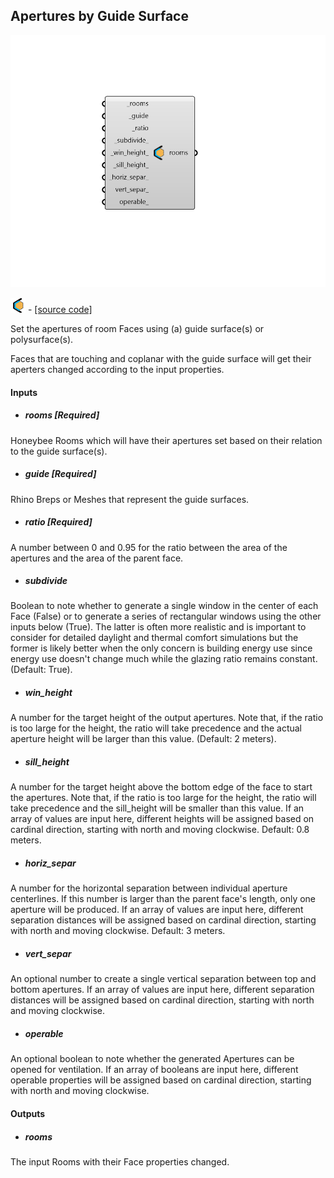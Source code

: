 ## Apertures by Guide Surface

![](../../images/components/Apertures_by_Guide_Surface.png)

![](../../images/icons/Apertures_by_Guide_Surface.png) - [[source code]](https://github.com/ladybug-tools/honeybee-grasshopper-core/blob/master/honeybee_grasshopper_core/src//HB%20Apertures%20by%20Guide%20Surface.py)


Set the apertures of room Faces using (a) guide surface(s) or polysurface(s). 

Faces that are touching and coplanar with the guide surface will get their aperters changed according to the input properties. 



#### Inputs
* ##### rooms [Required]
Honeybee Rooms which will have their apertures set based on their relation to the guide surface(s). 
* ##### guide [Required]
Rhino Breps or Meshes that represent the guide surfaces. 
* ##### ratio [Required]
A number between 0 and 0.95 for the ratio between the area of the apertures and the area of the parent face. 
* ##### subdivide 
Boolean to note whether to generate a single window in the center of each Face (False) or to generate a series of rectangular windows using the other inputs below (True). The latter is often more realistic and is important to consider for detailed daylight and thermal comfort simulations but the former is likely better when the only concern is building energy use since energy use doesn't change much while the glazing ratio remains constant. (Default: True). 
* ##### win_height 
A number for the target height of the output apertures. Note that, if the ratio is too large for the height, the ratio will take precedence and the actual aperture height will be larger than this value. (Default: 2 meters). 
* ##### sill_height 
A number for the target height above the bottom edge of the face to start the apertures. Note that, if the ratio is too large for the height, the ratio will take precedence and the sill_height will be smaller than this value. If an array of values are input here, different heights will be assigned based on cardinal direction, starting with north and moving clockwise. Default: 0.8 meters. 
* ##### horiz_separ 
A number for the horizontal separation between individual aperture centerlines.  If this number is larger than the parent face's length, only one aperture will be produced. If an array of values are input here, different separation distances will be assigned based on cardinal direction, starting with north and moving clockwise. Default: 3 meters. 
* ##### vert_separ 
An optional number to create a single vertical separation between top and bottom apertures. If an array of values are input here, different separation distances will be assigned based on cardinal direction, starting with north and moving clockwise. 
* ##### operable 
An optional boolean to note whether the generated Apertures can be opened for ventilation. If an array of booleans are input here, different operable properties will be assigned based on cardinal direction, starting with north and moving clockwise. 

#### Outputs
* ##### rooms
The input Rooms with their Face properties changed. 